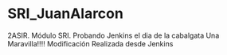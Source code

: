 # SRI_JuanAlarcon
2ASIR. Módulo SRI.
Probando Jenkins el dia de la cabalgata Una Maravilla!!!!
Modificación Realizada desde Jenkins
